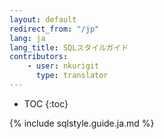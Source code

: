 ```yaml
---
layout: default
redirect_from: "/jp"
lang: ja
lang_title: SQLスタイルガイド
contributors:
    - user: nkurigit
      type: translator
---
```


* TOC
{:toc}

{% include sqlstyle.guide.ja.md %}